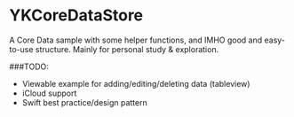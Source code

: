 # YKCoreDataStore
A Core Data sample with some helper functions, and IMHO good and easy-to-use structure.
Mainly for personal study & exploration.

###TODO:
- Viewable example for adding/editing/deleting data (tableview)
- iCloud support
- Swift best practice/design pattern


